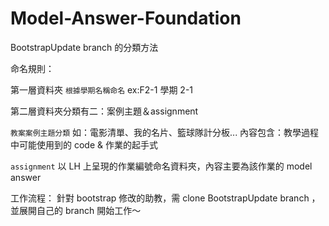 # Model-Answer-Foundation
BootstrapUpdate branch 的分類方法

命名規則：

第一層資料夾 `根據學期名稱命名`
ex:F2-1 學期 2-1

第二層資料夾分類有二：案例主題＆assignment

`教案案例主題分類`
如：電影清單、我的名片、籃球隊計分板...
內容包含：教學過程中可能使用到的 code & 作業的起手式

`assignment`
以 LH 上呈現的作業編號命名資料夾，內容主要為該作業的 model answer

工作流程：
針對 bootstrap 修改的助教，需 clone BootstrapUpdate branch ，並展開自己的 branch 開始工作～

